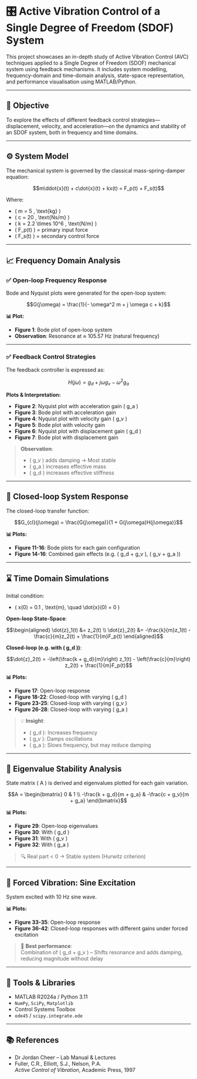 # 🎛️ Active Vibration Control of a Single Degree of Freedom (SDOF) System

This project showcases an in-depth study of Active Vibration Control (AVC) techniques applied to a Single Degree of Freedom (SDOF) mechanical system using feedback mechanisms. It includes system modelling, frequency-domain and time-domain analysis, state-space representation, and performance visualisation using MATLAB/Python.

---

## 📌 Objective

To explore the effects of different feedback control strategies—displacement, velocity, and acceleration—on the dynamics and stability of an SDOF system, both in frequency and time domains.

---

## ⚙️ System Model

The mechanical system is governed by the classical mass-spring-damper equation:

```math
m\ddot{x}(t) + c\dot{x}(t) + kx(t) = F_p(t) + F_s(t)
```

Where:

- \( m = 5 \, \text{kg} \)
- \( c = 20 \, \text{Ns/m} \)
- \( k = 2.2 \times 10^6 \, \text{N/m} \)
- \( F_p(t) \) = primary input force
- \( F_s(t) \) = secondary control force

---

## 📈 Frequency Domain Analysis

### ✅ Open-loop Frequency Response

Bode and Nyquist plots were generated for the open-loop system:

```math
G(j\omega) = \frac{1}{- \omega^2 m + j \omega c + k}
```

**📊 Plot:**
- **Figure 1**: Bode plot of open-loop system  
- **Observation**: Resonance at ≈ 105.57 Hz (natural frequency)

---

### ✅ Feedback Control Strategies

The feedback controller is expressed as:

```math
H(j\omega) = g_d + j \omega g_v - \omega^2 g_a
```

**Plots & Interpretation:**

- **Figure 2**: Nyquist plot with acceleration gain \( g_a \)  
- **Figure 3**: Bode plot with acceleration gain  
- **Figure 4**: Nyquist plot with velocity gain \( g_v \)  
- **Figure 5**: Bode plot with velocity gain  
- **Figure 6**: Nyquist plot with displacement gain \( g_d \)  
- **Figure 7**: Bode plot with displacement gain  

> **Observation**:  
> - \( g_v \) adds damping → Most stable  
> - \( g_a \) increases effective mass  
> - \( g_d \) increases effective stiffness

---

## 🔄 Closed-loop System Response

The closed-loop transfer function:

```math
G_{cl}(j\omega) = \frac{G(j\omega)}{1 + G(j\omega)H(j\omega)}
```

**📊 Plots:**
- **Figure 11-16**: Bode plots for each gain configuration
- **Figure 14-16**: Combined gain effects (e.g. \( g_d + g_v \), \( g_v + g_a \))

---

## ⌛ Time Domain Simulations

Initial condition:  
- \( x(0) = 0.1 \, \text{m}, \quad \dot{x}(0) = 0 \)

**Open-loop State-Space**:

```math
\begin{aligned}
\dot{z}_1(t) &= z_2(t) \\
\dot{z}_2(t) &= -\frac{k}{m}z_1(t) - \frac{c}{m}z_2(t) + \frac{1}{m}F_p(t)
\end{aligned}
```

**Closed-loop (e.g. with \( g_d \))**:

```math
\dot{z}_2(t) = -\left(\frac{k + g_d}{m}\right) z_1(t) - \left(\frac{c}{m}\right) z_2(t) + \frac{1}{m}F_p(t)
```

**📊 Plots:**

- **Figure 17**: Open-loop response  
- **Figure 18-22**: Closed-loop with varying \( g_d \)  
- **Figure 23-25**: Closed-loop with varying \( g_v \)  
- **Figure 26-28**: Closed-loop with varying \( g_a \)

> 💡 **Insight**:  
> - \( g_d \): Increases frequency  
> - \( g_v \): Damps oscillations  
> - \( g_a \): Slows frequency, but may reduce damping

---

## 🧮 Eigenvalue Stability Analysis

State matrix \( A \) is derived and eigenvalues plotted for each gain variation.

```math
A = 
\begin{bmatrix}
0 & 1 \\
-\frac{k + g_d}{m + g_a} & -\frac{c + g_v}{m + g_a}
\end{bmatrix}
```

**📊 Plots:**
- **Figure 29**: Open-loop eigenvalues  
- **Figure 30**: With \( g_d \)  
- **Figure 31**: With \( g_v \)  
- **Figure 32**: With \( g_a \)

> 🔍 Real part < 0 → Stable system (Hurwitz criterion)

---

## 🌊 Forced Vibration: Sine Excitation

System excited with 10 Hz sine wave.

**📊 Plots:**

- **Figure 33-35**: Open-loop response  
- **Figure 36-42**: Closed-loop responses with different gains under forced excitation

> 🎯 **Best performance**:  
> Combination of \( g_d + g_v \) – Shifts resonance and adds damping, reducing magnitude without delay

---

## 🧰 Tools & Libraries

- MATLAB R2024a / Python 3.11
- `NumPy`, `SciPy`, `Matplotlib`
- Control Systems Toolbox
- `ode45` / `scipy.integrate.ode`

---

## 📚 References

- Dr Jordan Cheer – Lab Manual & Lectures  
- Fuller, C.R., Elliott, S.J., Nelson, P.A.  
  *Active Control of Vibration*, Academic Press, 1997  
